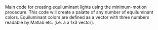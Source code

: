 Main code for creating equiluminant lights using the minimum-motion procedure. 
This code will create a palatte of any number of equiluminant colors. 
Equiluminant colors are defined as a vector with three numbers readable by Matlab etc. (i.e. a a 1x3 vector). 
